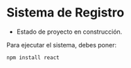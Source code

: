 <h1> Sistema de Registro</h1>

- Estado de proyecto en construcción.

Para ejecutar el sistema, debes poner:

```npm install react```
